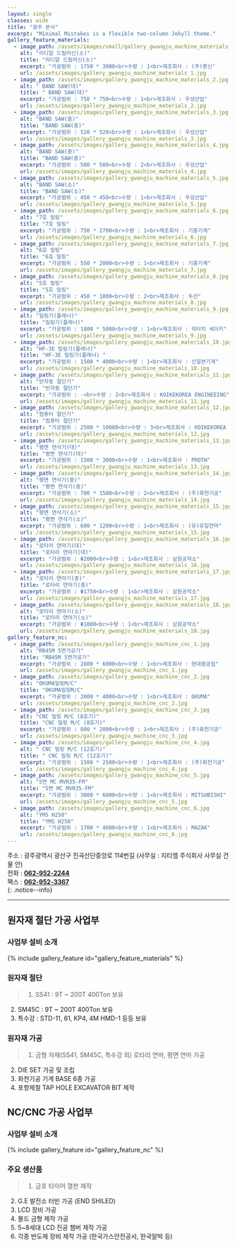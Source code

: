 ```yaml
---
layout: single
classes: wide
title: "광주 본사"
excerpt: "Minimal Mistakes is a flexible two-column Jekyll theme."
gallery_feature_materials:
  - image_path: /assets/images/small/gallery_gwangju_machine_materials_1.jpg
    alt: "라디알 드릴머신(소)"
    title: "라디알 드릴머신(소)"
    excerpt: "가공범위 : 1750 * 3000<br>수량 : 1<br>제조회사 : (주)봉신"
    url: /assets/images/gallery_gwangju_machine_materials_1.jpg
  - image_path: /assets/images/gallery_gwangju_machine_materials_2.jpg
    alt: " BAND SAW(대)"
    title: " BAND SAW(대)"
    excerpt: "가공범위 : 750 * 750<br>수량 : 1<br>제조회사 : 우성산업"
    url: /assets/images/gallery_gwangju_machine_materials_2.jpg
  - image_path: /assets/images/gallery_gwangju_machine_materials_3.jpg
    alt: "BAND SAW(중)"
    title: "BAND SAW(중)"
    excerpt: "가공범위 : 520 * 520<br>수량 : 1<br>제조회사 : 우성산업"
    url: /assets/images/gallery_gwangju_machine_materials_3.jpg
  - image_path: /assets/images/gallery_gwangju_machine_materials_4.jpg
    alt: "BAND SAW(중)"
    title: "BAND SAW(중)"
    excerpt: "가공범위 : 500 * 500<br>수량 : 2<br>제조회사 : 우성산업"
    url: /assets/images/gallery_gwangju_machine_materials_4.jpg
  - image_path: /assets/images/gallery_gwangju_machine_materials_5.jpg
    alt: "BAND SAW(소)"
    title: "BAND SAW(소)"
    excerpt: "가공범위 : 450 * 450<br>수량 : 1<br>제조회사 : 우성산업"
    url: /assets/images/gallery_gwangju_machine_materials_5.jpg
  - image_path: /assets/images/gallery_gwangju_machine_materials_6.jpg
    alt: "7호 밀링"
    title: "7호 밀링"
    excerpt: "가공범위 : 750 * 2700<br>수량 : 1<br>제조회사 : 기흥기계"
    url: /assets/images/gallery_gwangju_machine_materials_6.jpg
  - image_path: /assets/images/gallery_gwangju_machine_materials_7.jpg
    alt: "6호 밀링"
    title: "6호 밀링"
    excerpt: "가공범위 : 550 * 2000<br>수량 : 1<br>제조회사 : 기흥기계"
    url: /assets/images/gallery_gwangju_machine_materials_7.jpg
  - image_path: /assets/images/gallery_gwangju_machine_materials_8.jpg
    alt: "5호 밀링"
    title: "5호 밀링"
    excerpt: "가공범위 : 450 * 1800<br>수량 : 2<br>제조회사 : 두산"
    url: /assets/images/gallery_gwangju_machine_materials_8.jpg
  - image_path: /assets/images/gallery_gwangju_machine_materials_9.jpg
    alt: "밀링기(플래너)"
    title: "밀링기(플래너)"
    excerpt: "가공범위 : 1800 * 5000<br>수량 : 1<br>제조회사 : 히타치 세이키"
    url: /assets/images/gallery_gwangju_machine_materials_9.jpg
  - image_path: /assets/images/gallery_gwangju_machine_materials_10.jpg
    alt: "HF-3E 밀링기(플래너)"
    title: "HF-3E 밀링기(플래너) "
    excerpt: "가공범위 : 1500 * 4000<br>수량 : 1<br>제조회사 : 신일본기계"
    url: /assets/images/gallery_gwangju_machine_materials_10.jpg
  - image_path: /assets/images/gallery_gwangju_machine_materials_11.jpg
    alt: "반자동 절단기"
    title: "반자동 절단기"
    excerpt: "가공범위 : -<br>수량 : 2<br>제조회사 : KOIKEKOREA ENGINEEING"
    url: /assets/images/gallery_gwangju_machine_materials_11.jpg
  - image_path: /assets/images/gallery_gwangju_machine_materials_12.jpg
    alt: "컴퓨터 절단기"
    title: "컴퓨터 절단기"
    excerpt: "가공범위 : 2500 * 10000<br>수량 : 3<br>제조회사 : KOIKEKOREA ENGINEEING"
    url: /assets/images/gallery_gwangju_machine_materials_12.jpg
  - image_path: /assets/images/gallery_gwangju_machine_materials_13.jpg
    alt: "평면 연삭기(대)"
    title: "평면 연삭기(대)"
    excerpt: "가공범위 : 1500 * 3000<br>수량 : 1<br>제조회사 : PROTH"
    url: /assets/images/gallery_gwangju_machine_materials_13.jpg
  - image_path: /assets/images/gallery_gwangju_machine_materials_14.jpg
    alt: "평면 연삭기(중)"
    title: "평면 연삭기(중)"
    excerpt: "가공범위 : 700 * 1500<br>수량 : 2<br>제조회사 : (주)화천기공"
    url: /assets/images/gallery_gwangju_machine_materials_14.jpg
  - image_path: /assets/images/gallery_gwangju_machine_materials_15.jpg
    alt: "평면 연삭기(소)"
    title: "평면 연삭기(소)"
    excerpt: "가공범위 : 600 * 1200<br>수량 : 1<br>제조회사 : (유)유일연마"
    url: /assets/images/gallery_gwangju_machine_materials_15.jpg
  - image_path: /assets/images/gallery_gwangju_machine_materials_16.jpg
    alt: "로타리 연마기(대)"
    title: "로타리 연마기(대)"
    excerpt: "가공범위 : Φ2000<br>수량 : 1<br>제조회사 : 삼원공작소"
    url: /assets/images/gallery_gwangju_machine_materials_16.jpg
  - image_path: /assets/images/gallery_gwangju_machine_materials_17.jpg
    alt: "로타리 연마기(중)"
    title: "로타리 연마기(중)"
    excerpt: "가공범위 : Φ1750<br>수량 : 1<br>제조회사 : 삼원공작소"
    url: /assets/images/gallery_gwangju_machine_materials_17.jpg
  - image_path: /assets/images/gallery_gwangju_machine_materials_18.jpg
    alt: "로타리 연마기(소)"
    title: "로타리 연마기(소)"
    excerpt: "가공범위 : Φ1000<br>수량 : 1<br>제조회사 : 삼원공작소"
    url: /assets/images/gallery_gwangju_machine_materials_18.jpg
gallery_feature_nc:
  - image_path: /assets/images/gallery_gwangju_machine_cnc_1.jpg
    alt: "RB45M 5면가공기"
    title: "RB45M 5면가공기"
    excerpt: "가공범위 : 2800 * 6000<br>수량 : 1<br>제조회사 : 현대중공업"
    url: /assets/images/gallery_gwangju_machine_cnc_1.jpg
  - image_path: /assets/images/gallery_gwangju_machine_cnc_2.jpg
    alt: "OKUMA밀링M/C"
    title: "OKUMA밀링M/C"
    excerpt: "가공범위 : 2000 * 4000<br>수량 : 1<br>제조회사 : OKUMA"
    url: /assets/images/gallery_gwangju_machine_cnc_2.jpg
  - image_path: /assets/images/gallery_gwangju_machine_cnc_3.jpg
    alt: "CNC 밀링 M/C (8호기)"
    title: "CNC 밀링 M/C (8호기)"
    excerpt: "가공범위 : 800 * 2000<br>수량 : 1<br>제조회사 : (주)화천기공"
    url: /assets/images/gallery_gwangju_machine_cnc_3.jpg
  - image_path: /assets/images/gallery_gwangju_machine_cnc_4.jpg
    alt: " CNC 밀링 M/C (12호기)"
    title: " CNC 밀링 M/C (12호기)"
    excerpt: "가공범위 : 1500 * 2500<br>수량 : 1<br>제조회사 : (주)화천기공"
    url: /assets/images/gallery_gwangju_machine_cnc_4.jpg
  - image_path: /assets/images/gallery_gwangju_machine_cnc_5.jpg
    alt: "5면 MC MVR35-FM"
    title: "5면 MC MVR35-FM"
    excerpt: "가공범위 : 3000 * 6000<br>수량 : 1<br>제조회사 : MITSUBISHI"
    url: /assets/images/gallery_gwangju_machine_cnc_5.jpg
  - image_path: /assets/images/gallery_gwangju_machine_cnc_6.jpg
    alt: "YMS H250"
    title: "YMS H250"
    excerpt: "가공범위 : 1700 * 4000<br>수량 : 1<br>제조회사 : MAZAK"
    url: /assets/images/gallery_gwangju_machine_cnc_6.jpg
---
```


주소 : 광주광역시 광산구 진곡산단중앙로 114번길 (사무실 : 지티엠 주식회사 사무실 건물 안)  
전화 : **[062-952-2244](tel:062-955-2244)**  
팩스 : **[062-952-3367](tel:062-955-3367)**  
{: .notice--info}


---
## 원자재 절단 가공 사업부
### 사업부 설비 소개
{% include gallery_feature id="gallery_feature_materials" %}

### 원자재 절단
> 1. SS41 : 9T ~ 200T 400Ton 보유
2. SM45C : 9T ~ 200T 400Ton 보유
3. 특수강 : STD-11, 61, KP4, 4M HMD-1 등등 보유

### 원자재 가공
> 1. 금형 자재(SS41, SM45C, 특수강 외) 로타리 연마, 평면 연마 가공
2. DIE SET 가공 및 조립
3. 화천기공 기계 BASE 6종 가공
4. 포항제철 TAP HOLE EXCAVATOR BIT 제작


## NC/CNC 가공 사업부
### 사업부 설비 소개
{% include gallery_feature id="gallery_feature_nc" %}

### 주요 생산품
> 1. 금호 타이어 열판 제작
2. G.E 발전소 터빈 가공 (END SHILED)
3. LCD 장비 가공
4. 몰드 금형 제작 가공
5. 5~8세대 LCD 진공 챔버 제작 가공
6. 각종 반도체 장비 제작 가공 (한국가스안전공사, 한국알박 등)
